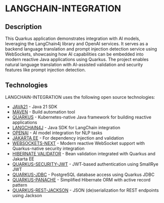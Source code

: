 # LANGCHAIN-INTEGRATION

## Description

This Quarkus application demonstrates integration with AI models, leveraging the LangChain4j library and OpenAI services.
It serves as a backend language translation and prompt injection detection service using WebSockets, showcasing how AI capabilities can be embedded into modern reactive Java applications using Quarkus.
The project enables natural language translation with AI-assisted validation and security features like prompt injection detection.

## Technologies

LANGCHAIN-INTEGRATION uses the following open source technologies:

* [JAVA21] - Java 21 SDK
* [MAVEN] - Build automation tool
* [QUARKUS] - Kubernetes-native Java framework for building reactive applications
* [LANGCHAIN4J] - Java SDK for LangChain integration
* [OPENAI] - AI model integration for NLP tasks
* [JAKARTA EE] - For dependency injection and validation
* [WEBSOCKETS-NEXT] - Modern reactive WebSocket support with Quarkus-native security integration
* [HIBERNATE VALIDATOR] - Bean validation integrated with Quarkus and Jakarta EE
* [QUARKUS-SECURITY-JWT] - JWT-based authentication using SmallRye JWT
* [QUARKUS-JDBC] - PostgreSQL database access using Quarkus JDBC
* [QUARKUS-PANACHE] - Simplified Hibernate ORM with active record pattern
* [QUARKUS-REST-JACKSON] - JSON (de)serialization for REST endpoints using Jackson  

[LANGCHAIN4J]: https://github.com/langchain4j/langchain4j
[QUARKUS]: https://quarkus.io/
[OPENAI]: https://openai.com/
[JAKARTA EE]: https://jakarta.ee/
[WEBSOCKETS-NEXT]: https://quarkus.io/guides/websockets-next
[HIBERNATE VALIDATOR]: https://hibernate.org/validator/
[QUARKUS-SECURITY-JWT]: https://quarkus.io/guides/security-jwt
[QUARKUS-JDBC]: https://quarkus.io/guides/datasource
[QUARKUS-PANACHE]: https://quarkus.io/guides/hibernate-orm-panache
[QUARKUS-REST-JACKSON]: https://quarkus.io/guides/rest-json
[JAVA21]: https://www.oracle.com/java/technologies/downloads/#java21
[MAVEN]: https://maven.apache.org/